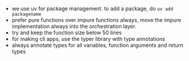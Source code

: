 - we use uv for package management. to add a package, do `uv add packagename`
- prefer pure functions over impure functions always, move the impure implementation always into the orchestration layer.
- try and keep the function size below 50 lines
- for making cli apps, use the typer library with type annotations
- always annotate types for all variables, function arguments and return types
